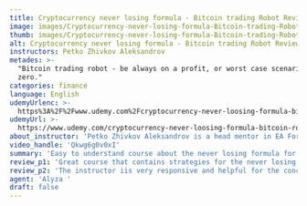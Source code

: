 ```yaml
---
title: Cryptocurrency never losing formula - Bitcoin trading Robot Review
image: images/Cryptocurrency-never-losing-formula-Bitcoin-trading-Robot-Review.jpeg
thumb: images/Cryptocurrency-never-losing-formula-Bitcoin-trading-Robot-Review.jpeg
alt: Cryptocurrency never losing formula - Bitcoin trading Robot Review
instructors: Petko Zhivkov Aleksandrov
metades: >-
  "Bitcoin trading robot - be always on a profit, or worst case scenario on
  zero."
categories: finance
language: English
udemyUrlenc: >-
  https%3A%2F%2Fwww.udemy.com%2Fcryptocurrency-never-loosing-formula-bitcoin-robot-trading%2F
udemyUrl: >-
  https://www.udemy.com/cryptocurrency-never-loosing-formula-bitcoin-robot-trading/
about_instructor: 'Petko Zhivkov Aleksandrov is a head mentor in EA Forex Academy and a instructor in Udemy.com. He graduated in London Academy of trading in the UK and now he is a professional trader. He teaches his students about trading from his immense knowledge and experience.'
video_handle: 'Qkwg6g0v0xI'
summary: 'Easy to understand course about the never losing formula for there are live samples shown. The instructor has shared to the students his in-depth knowledge and experience in trading using robot in a simple and concise manner.'
review_p1: 'Great course that contains strategies for the never losing formula with the trading robot. The never losing formula is very helpful to the students for stop-loss which prevents losses in trading. The contents is well done, it has the knowledge and extensive experienced the instructor has when it comes about trading. The students obtained new learnings such as using the formula and the robot and the usefullness of it.'
review_p2: 'The instructor iis very responsive and helpful for the concerns of the students. The instructor provided the students live examoles in using the formula amd the robot. The instructor also delivered the course in unique and interesting way that allowed the students to easily understand the contents. '
agent: 'Alyza '
draft: false
---
```


